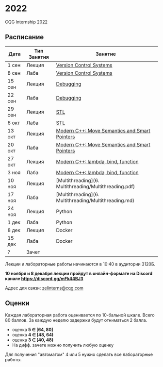# 2022
CQG Internship 2022

## Расписание

Дата | Тип Занятия | Занятие
-----|-------------|--------
1 сен | Лекция | [Version Control Systems](<1. Version Control Systems/VCS. Git. GitHub.pdf>)
8 сен | Лаба   | [Version Control Systems](<1. Version Control Systems/Git Task.md>)
15 сен | Лекция | [Debugging](<2. Debugging/Debugging.pdf>)
22 сен | Лаба   | [Debugging](<2. Debugging/lab-debugging/README.md>)
29 сен | Лекция | [STL](<3. STL/STL Summary.pdf>)
6  окт | Лаба   | [STL](<3. STL/STL Task.md>)
13 окт | Лекция | [Modern C++: Move Semantics and Smart Pointers](<4. Modern CPP. Move Semantic and Smart Pointers/Modern CPP. Move Semantic and Smart Pointers 2022.pdf>)
20 окт | Лаба   | [Modern C++: Move Semantics and Smart Pointers](<4. Modern CPP. Move Semantic and Smart Pointers/Modern CPP. Move Semantic and Smart Pointers 2022.md>)
27 окт | Лекция | [Modern C++: lambda, bind, function](<5. Modern CPP. Lambdas and Functions/Modern CPP. Lambdas and Functions 2022.pdf>)
3  ноя | Лаба   | [Modern C++: lambda, bind, function](<5. Modern CPP. Lambdas and Functions/Modern CPP. Lambdas and Functions 2022.md>)
10 ноя | Лекция | [Multithreading](6. Multithreading/Multithreading.pdf)
17 ноя | Лаба   | [Multithreading](6. Multithreading/Multithreading.md)
24 ноя | Лекция | Python
1  дек | Лаба   | Python
8  дек | Лекция | Docker
15 дек | Лаба   | Docker
? | Зачет  |

Лекции и лабораторные работы начинаются в 10:40 в аудитории 3120Б.

__10 ноября и 8 декабря лекции пройдут в онлайн-формате на Discord канале https://discord.gg/mFk44BJ3__

Адрес для связи: zelinterns@cqg.com

## Оценки

Каждая лабораторная работа оценивается по 10-бальной шкале. Всего 80 баллов.
За каждую неделю задержки будут отниматься 2 балла.

+ оценка <b>5 &Element; [64, 80]</b>
+ оценка <b>4 &Element; [48, 64)</b>
+ оценка <b>3 &Element; [40, 48)</b>
+ На дифф. зачете можно получить любую оценку

Для получения "автоматом" 4 или 5 нужно сделать все лабораторные работы.

